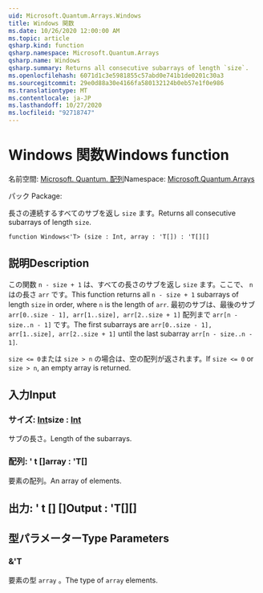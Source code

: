 ```yaml
---
uid: Microsoft.Quantum.Arrays.Windows
title: Windows 関数
ms.date: 10/26/2020 12:00:00 AM
ms.topic: article
qsharp.kind: function
qsharp.namespace: Microsoft.Quantum.Arrays
qsharp.name: Windows
qsharp.summary: Returns all consecutive subarrays of length `size`.
ms.openlocfilehash: 6071d1c3e5981855c57abd0e741b1de0201c30a3
ms.sourcegitcommit: 29e0d88a30e4166fa580132124b0eb57e1f0e986
ms.translationtype: MT
ms.contentlocale: ja-JP
ms.lasthandoff: 10/27/2020
ms.locfileid: "92718747"
---
```

# <a name="windows-function"></a><span data-ttu-id="de245-102">Windows 関数</span><span class="sxs-lookup"><span data-stu-id="de245-102">Windows function</span></span>

<span data-ttu-id="de245-103">名前空間: [Microsoft. Quantum. 配列](xref:Microsoft.Quantum.Arrays)</span><span class="sxs-lookup"><span data-stu-id="de245-103">Namespace: [Microsoft.Quantum.Arrays](xref:Microsoft.Quantum.Arrays)</span></span>

<span data-ttu-id="de245-104">パック [](https://nuget.org/packages/)</span><span class="sxs-lookup"><span data-stu-id="de245-104">Package: [](https://nuget.org/packages/)</span></span>


<span data-ttu-id="de245-105">長さの連続するすべてのサブを返し `size` ます。</span><span class="sxs-lookup"><span data-stu-id="de245-105">Returns all consecutive subarrays of length `size`.</span></span>

```qsharp
function Windows<'T> (size : Int, array : 'T[]) : 'T[][]
```


## <a name="description"></a><span data-ttu-id="de245-106">説明</span><span class="sxs-lookup"><span data-stu-id="de245-106">Description</span></span>

<span data-ttu-id="de245-107">この関数 `n - size + 1` は、すべての長さのサブを返し `size` ます。ここで、 `n` はの長さ `arr` です。</span><span class="sxs-lookup"><span data-stu-id="de245-107">This function returns all `n - size + 1` subarrays of length `size` in order, where `n` is the length of `arr`.</span></span>
<span data-ttu-id="de245-108">最初のサブは、最後のサブ `arr[0..size - 1], arr[1..size], arr[2..size + 1]` 配列まで `arr[n - size..n - 1]` です。</span><span class="sxs-lookup"><span data-stu-id="de245-108">The first subarrays are `arr[0..size - 1], arr[1..size], arr[2..size + 1]` until the last subarray `arr[n - size..n - 1]`.</span></span>

<span data-ttu-id="de245-109">`size <= 0`または `size > n` の場合は、空の配列が返されます。</span><span class="sxs-lookup"><span data-stu-id="de245-109">If `size <= 0` or `size > n`, an empty array is returned.</span></span>

## <a name="input"></a><span data-ttu-id="de245-110">入力</span><span class="sxs-lookup"><span data-stu-id="de245-110">Input</span></span>

### <a name="size--int"></a><span data-ttu-id="de245-111">サイズ: [Int](xref:microsoft.quantum.lang-ref.int)</span><span class="sxs-lookup"><span data-stu-id="de245-111">size : [Int](xref:microsoft.quantum.lang-ref.int)</span></span>

<span data-ttu-id="de245-112">サブの長さ。</span><span class="sxs-lookup"><span data-stu-id="de245-112">Length of the subarrays.</span></span>


### <a name="array--t"></a><span data-ttu-id="de245-113">配列: ' t []</span><span class="sxs-lookup"><span data-stu-id="de245-113">array : 'T[]</span></span>

<span data-ttu-id="de245-114">要素の配列。</span><span class="sxs-lookup"><span data-stu-id="de245-114">An array of elements.</span></span>



## <a name="output--t"></a><span data-ttu-id="de245-115">出力: ' t [] []</span><span class="sxs-lookup"><span data-stu-id="de245-115">Output : 'T[][]</span></span>



## <a name="type-parameters"></a><span data-ttu-id="de245-116">型パラメーター</span><span class="sxs-lookup"><span data-stu-id="de245-116">Type Parameters</span></span>

### <a name="t"></a><span data-ttu-id="de245-117">&</span><span class="sxs-lookup"><span data-stu-id="de245-117">'T</span></span>

<span data-ttu-id="de245-118">要素の型 `array` 。</span><span class="sxs-lookup"><span data-stu-id="de245-118">The type of `array` elements.</span></span>